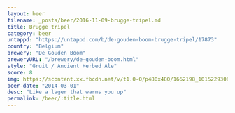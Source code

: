 ```yaml
---
layout: beer
filename: _posts/beer/2016-11-09-brugge-tripel.md
title: Brugge tripel
category: beer
untappd: "https://untappd.com/b/de-gouden-boom-brugge-tripel/17873"
country: "Belgium"
brewery: "De Gouden Boom"
breweryURL: "/brewery/de-gouden-boom.html"
style: "Gruit / Ancient Herbed Ale"
score: 8
img: https://scontent.xx.fbcdn.net/v/t1.0-0/p480x480/1662198_10152293087613745_1851257445_n.jpg?oh=eb110540b30217b1685fb39fcc5d6fe5&oe=5A35E7BB
beer-date: "2014-03-01"
desc: "Like a lager that warms you up"
permalink: /beer/:title.html
---
```

